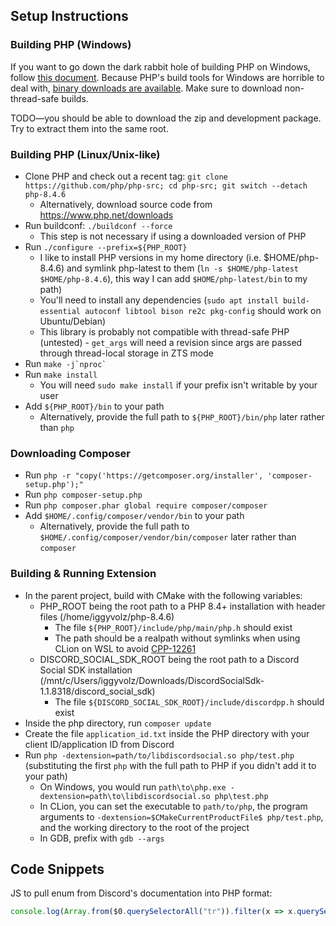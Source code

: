 ## Setup Instructions
### Building PHP (Windows)
If you want to go down the dark rabbit hole of building PHP on Windows, follow [this document](https://wiki.php.net/internals/windows/stepbystepbuild_sdk_2).    Because PHP's build tools for Windows are horrible to deal with, [binary downloads are available](https://windows.php.net/download/).  Make sure to download non-thread-safe builds.

TODO—you should be able to download the zip and development package.  Try to extract them into the same root.
### Building PHP (Linux/Unix-like)
* Clone PHP and check out a recent tag: `git clone https://github.com/php/php-src; cd php-src; git switch --detach php-8.4.6`
  * Alternatively, download source code from https://www.php.net/downloads
* Run buildconf: `./buildconf --force`
  * This step is not necessary if using a downloaded version of PHP
* Run `./configure --prefix=${PHP_ROOT}`
  * I like to install PHP versions in my home directory (i.e. $HOME/php-8.4.6) and symlink php-latest to them (`ln -s $HOME/php-latest $HOME/php-8.4.6`), this way I can add `$HOME/php-latest/bin` to my path)
  * You'll need to install any dependencies (`sudo apt install build-essential autoconf libtool bison re2c pkg-config` should work on Ubuntu/Debian)
  * This library is probably not compatible with thread-safe PHP (untested) - `get_args` will need a revision since args are passed through thread-local storage in ZTS mode
* Run ``make -j`nproc` ``
* Run `make install`
  * You will need `sudo make install` if your prefix isn't writable by your user
* Add `${PHP_ROOT}/bin` to your path
  * Alternatively, provide the full path to `${PHP_ROOT}/bin/php` later rather than `php`
### Downloading Composer
* Run `php -r "copy('https://getcomposer.org/installer', 'composer-setup.php');"`
* Run `php composer-setup.php`
* Run `php composer.phar global require composer/composer` 
* Add `$HOME/.config/composer/vendor/bin` to your path
  * Alternatively, provide the full path to `$HOME/.config/composer/vendor/bin/composer` later rather than `composer`
### Building & Running Extension
* In the parent project, build with CMake with the following variables:
  * PHP_ROOT being the root path to a PHP 8.4+ installation with header files (/home/iggyvolz/php-8.4.6)
    * The file `${PHP_ROOT}/include/php/main/php.h` should exist
    * The path should be a realpath without symlinks when using CLion on WSL to avoid [CPP-12261](https://youtrack.jetbrains.com/issue/CPP-12261/Include-directories-not-resolved-if-using-symlink-and-WSL-toolchain)
  * DISCORD_SOCIAL_SDK_ROOT being the root path to a Discord Social SDK installation (/mnt/c/Users/iggyvolz/Downloads/DiscordSocialSdk-1.1.8318/discord_social_sdk)
    * The file `${DISCORD_SOCIAL_SDK_ROOT}/include/discordpp.h` should exist
* Inside the php directory, run `composer update`
* Create the file `application_id.txt` inside the PHP directory with your client ID/application ID from Discord
* Run `php -dextension=path/to/libdiscordsocial.so php/test.php` (substituting the first `php` with the full path to PHP if you didn't add it to your path)
  * On Windows, you would run `path\to\php.exe -dextension=path\to\libdiscordsocial.so php\test.php`
  * In CLion, you can set the executable to `path/to/php`, the program arguments to `-dextension=$CMakeCurrentProductFile$ php/test.php`, and the working directory to the root of the project
  * In GDB, prefix with `gdb --args`
## Code Snippets

JS to pull enum from Discord's documentation into PHP format:
```js
console.log(Array.from($0.querySelectorAll("tr")).filter(x => x.querySelector("td")).map(x => "    case " + x.querySelector("td").innerText.trim() + " = " + x.querySelector("td:nth-child(2)").innerText.trim() + ";").join("\n"))
```

